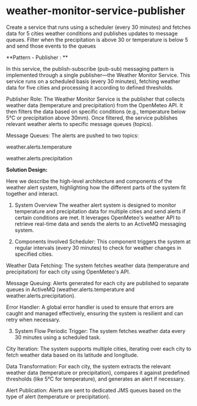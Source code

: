 # weather-monitor-service-publisher
Create a service that runs using a scheduler (every 30 minutes) and fetches data for 5 cities weather conditions and publishes updates to message queues.   Filter when the precipitation is above 30 or temperature is below 5 and send those events to the queues

**Pattern - Publisher : **

In this service, the publish-subscribe (pub-sub) messaging pattern is implemented through a single publisher—the Weather Monitor Service. This service runs on a scheduled basis (every 30 minutes), fetching weather data for five cities and processing it according to defined thresholds.

Publisher Role: The Weather Monitor Service is the publisher that collects weather data (temperature and precipitation) from the OpenMeteo API. It then filters the data based on specific conditions (e.g., temperature below 5°C or precipitation above 30mm). Once filtered, the service publishes relevant weather alerts to specific message queues (topics).

Message Queues: The alerts are pushed to two topics:

weather.alerts.temperature

weather.alerts.precipitation

**Solution Design:**

Here we describe the high-level architecture and components of the weather alert system, highlighting how the different parts of the system fit together and interact.

1. System Overview
The weather alert system is designed to monitor temperature and precipitation data for multiple cities and send alerts if certain conditions are met. It leverages OpenMeteo's weather API to retrieve real-time data and sends the alerts to an ActiveMQ messaging system.

2. Components Involved
Scheduler: This component triggers the system at regular intervals (every 30 minutes) to check for weather changes in specified cities.

Weather Data Fetching: The system fetches weather data (temperature and precipitation) for each city using OpenMeteo's API.

Message Queuing: Alerts generated for each city are published to separate queues in ActiveMQ (weather.alerts.temperature and weather.alerts.precipitation).

Error Handler: A global error handler is used to ensure that errors are caught and managed effectively, ensuring the system is resilient and can retry when necessary.

3. System Flow
Periodic Trigger: The system fetches weather data every 30 minutes using a scheduled task.

City Iteration: The system supports multiple cities, iterating over each city to fetch weather data based on its latitude and longitude.

Data Transformation: For each city, the system extracts the relevant weather data (temperature or precipitation), compares it against predefined thresholds (like 5°C for temperature), and generates an alert if necessary.

Alert Publication: Alerts are sent to dedicated JMS queues based on the type of alert (temperature or precipitation).
